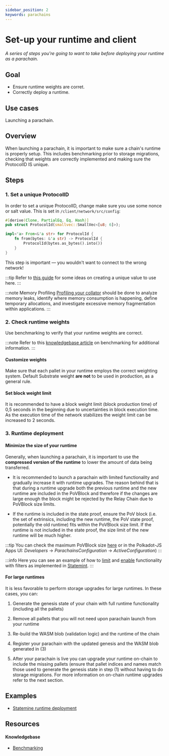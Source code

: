 ```yaml
---
sidebar_position: 2
keywords: parachains
---
```


# Set-up your runtime and client

_A series of steps you're going to want to take before deploying your runtime as a parachain._

## Goal

- Ensure runtime weights are corret.
- Correctly deploy a runtime.

## Use cases

Launching a parachain.

## Overview

When launching a parachain, it is important to make sure a chain's runtime is properly setup. This includes benchmarking prior to storage migrations, checking that weights are correctly implemented and making sure the ProtocolID IS unique.

## Steps

### 1. Set a unique ProtocolID

In order to set a unique ProtocolID, change make sure you use some nonce or salt value. This is set in
`/client/network/src/config`:

```rust
#[derive(Clone, PartialEq, Eq, Hash)]
pub struct ProtocolId(smallvec::SmallVec<[u8; 6]>);

impl<'a> From<&'a str> for ProtocolId {
	fn from(bytes: &'a str) -> ProtocolId {
		ProtocolId(bytes.as_bytes().into())
	}
}
```

This step is important &mdash; you wouldn't want to connect to the wrong network!

:::tip
Refer to [this guide](/docs/pallet-design/randomness) for some ideas on creating a unique value to use here.
:::

:::note Memory Profiling
[Profiling your collator][profiling-kb] should be done to analyze memory leaks,
identify where memory consumption is happening, define temporary
allocations, and investigate excessive memory fragmentation within
applications.
:::

### 2. Check runtime weights

Use benchmarking to verify that your runtime weights are correct.

:::note
Refer to this [knowledgebase article][benchmarking-kb] on
benchmarking for additional information.
:::

#### Customize weights

Make sure that each pallet in your runtime employs the correct weighting system. Default Substrate weight **are not** to be used in production, as a general rule.

#### Set block weight limit

It is recommended to have a block weight limit (block production time) of 0,5 seconds in the beginning due to uncertainties in block execution time. As the execution time of the network stabilizes the weight limit can be increased to 2 seconds.

### 3. Runtime deployment

#### Minimize the size of your runtime

Generally, when launching a parachain, it is important to use the **compressed version of the runtime** to lower the amount of data being transferred.

- It is recommended to launch a parachain with limited functionality and gradually increase it with runtime upgrades. The reason behind that is that during a runtime upgrade both the previous runtime and the new runtime are included in the PoVBlock and therefore if the changes are large enough the block might be rejected by the Relay Chain due to PoVBlock size limits.

- If the runtime is included in the state proof, ensure the PoV block (i.e. the set of extrinsics, including the new runtime, the PoV state proof, potentially the old runtime) fits within the PoVBlock size limit. If the runtime is not included in the state proof, the size limit of the new runtime will be much higher.

:::tip
You can check the maximum PoVBlock size [here](https://github.com/paritytech/polkadot/blob/a620156c0cdb46991b8eae89b99d1941aa8d9e18/primitives/src/v1/mod.rs#L206) or in the Polkadot-JS Apps UI: _Developers_ -> _ParachainsConfiguration_ -> _ActiveConfiguration_)
:::

:::info
Here you can see an example of how to [limit](https://github.com/paritytech/cumulus/blob/59cdbb6a56b1c49009413d66ba2232494563b57c/polkadot-parachains/statemine/src/lib.rs#L148) and [enable](https://github.com/paritytech/cumulus/pull/476/files#diff-09b95657e9aa1b646722afa7944a00ddc2541e8753254a86180b338d3376f93eL151) functionality with filters as implemented in [Statemint][statemint].
:::

#### For large runtimes

It is less favorable to perform storage upgrades for large runtimes. In these cases, you can:

1. Generate the genesis state of your chain with full runtime functionality (including all the pallets)

2. Remove all pallets that you will not need upon parachain launch from your runtime

3. Re-build the WASM blob (validation logic) and the runtime of the chain

4. Register your parachain with the updated genesis and the WASM blob generated in (3)

5. After your parachain is live you can upgrade your runtime on-chain to include the missing pallets (ensure that pallet indices and names match those used to generate the genesis state in step (1) without having to do storage migrations. For more information on on-chain runtime upgrades refer to the next section.

## Examples

- [Statemine runtime deployment](https://github.com/paritytech/cumulus/pull/476)

## Resources

#### Knowledgebase

- [Benchmarking][benchmarking-kb]

[benchmarking-kb]: https://substrate.dev/docs/en/knowledgebase/runtime/benchmarking
[profiling-kb]: https://substrate.dev/docs/en/knowledgebase/integrate/memory-profiling
[statemint]: https://github.com/paritytech/cumulus/tree/master/polkadot-parachains/statemint
